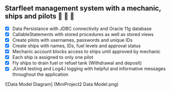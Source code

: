 ## Starfleet management system with a mechanic, ships and pilots :rocket: :wrench: :cop:

- [x] Data Persistance with JDBC connectivity and Oracle 11g database
- [x] CallableStatements with stored procedures as well as stored views
- [x] Create pilots with usernames, passwords and unique IDs
- [x] Create ships with names, IDs, fuel levels and approval status
- [x] Mechanic account blocks access to ships until approved by mechanic
- [x] Each ship is assigned to only one pilot
- [x] Fly ships to drain fuel or refuel tank (Withdrawal and deposit)
- [x] JUnit4 testing and Log4J logging with helpful and informative messages throughout the application

![Data Model Diagram] (MiniProject2 Data Model.png)

